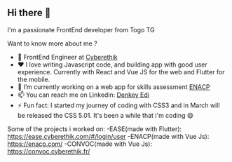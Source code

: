## Hi there 👋

I'm a passionate FrontEnd developer from Togo TG

Want to know more about me ?

- 💼 FrontEnd Engineer at <a href="https://www.cyberethik.com/">Cyberethik</a>
- ❤️ I love writing Javascript code, and building app with good user experience. Currently with React and Vue JS for the web and Flutter for the mobile.
- 🔭 I’m currently working on a web app for skills assessment <a href="https://www.enacp.com/">ENACP</a>
- 📫 You can reach me on Linkedin: <a href="https://www.cyberethik.com/](https://www.linkedin.com/in/edi-denkey-071667117/">Denkey Edi</a>
- ⚡ Fun fact: I started my journey of coding with CSS3 and in March will be released the CSS 5.01. It's been a while that i'm coding 😄

Some of the projects i worked on:
-EASE(made with Flutter): https://ease.cyberethik.com/#/login/user
-ENACP(made with Vue Js): https://enacp.com/
-CONVOC(made with Vue Js): https://convoc.cyberethik.fr/
<!--
**edidenkey/edidenkey** is a ✨ _special_ ✨ repository because its `README.md` (this file) appears on your GitHub profile.

Here are some ideas to get you started:

- 🔭 I’m currently working on ...
- 🌱 I’m currently learning ...
- 👯 I’m looking to collaborate on ...
- 🤔 I’m looking for help with ...
- 💬 Ask me about ...
- 📫 How to reach me: ...
- 😄 Pronouns: ...
- ⚡ Fun fact: ...
-->
